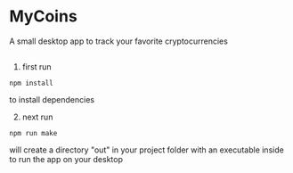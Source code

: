 # MyCoins
A small desktop app to track your favorite cryptocurrencies



##
1. first run 
```
npm install
```
to install dependencies


2. next run 
```
npm run make
```

will create a directory "out" in your project folder with an executable inside to run the app on your desktop
